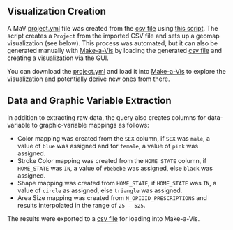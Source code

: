 ## Visualization Creation

A MaV [project.yml](../data/vis-geomap-opioid-deaths.yml) file was created from the [csv file](assets/generated/vis-geomap-opioid-deaths.csv) using <a href="https://github.com/cns-iu/a2agc-dataset/blob/develop/src/create-vis-geomap-opioid-deaths-project.ts" target="_blank">this script</a>. The script creates a `Project` from the imported CSV file and sets up a geomap visualization (see below). This process was automated, but it can also be generated manually with <a href="https://cns-iu.github.io/make-a-vis/" target="_blank">Make-a-Vis</a> by loading the generated [csv file](assets/generated/vis-geomap-opioid-deaths.csv) and creating a visualization via the GUI.

You can download the [project.yml](../data/vis-geomap-opioid-deaths.yml) and load it into <a href="https://cns-iu.github.io/make-a-vis/" target="_blank">Make-a-Vis</a> to explore the visualization and potentially derive new ones from there.

## Data and Graphic Variable Extraction

In addition to extracting raw data, the query also creates columns for data-variable to graphic-variable mappings as follows:

* Color mapping was created from the `SEX` column, if `SEX` was `male`, a value of `blue` was assigned and for `female`, a value of `pink` was assigned.
* Stroke Color mapping was created from the `HOME_STATE` column, if `HOME_STATE` was `IN`, a value of `#bebebe` was assigned, else `black` was assigned.
* Shape mapping was created from `HOME_STATE`, if `HOME_STATE` was `IN`, a value of `circle` as assigned, else `triangle` was assigned.
* Area Size mapping was created from `N_OPIOID_PRESCRIPTIONS` and results interpolated in the range of `25 - 525`.

The results were exported to a [csv file](assets/generated/vis-geomap-opioid-deaths.csv) for loading into Make-a-Vis.